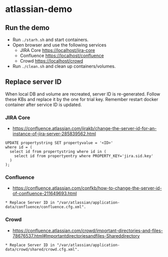 # atlassian-demo

## Run the demo

* Run `./starh.sh` and start containers.
* Open browser and use the following services
  * JIRA Core <https://localhost/jira-core>
  * Confluence <https://localhost/confluence>
  * Crowd <https://localhost/crowd>
* Run `./clean.sh` and clean up containers/volumes.

## Replace server ID

When local DB and volume are recreated, server ID is re-generated. Follow these KBs and replace it by the one for trial key. Remember restart docker container after service ID is updated.

### JIRA Core

* <https://confluence.atlassian.com/jirakb/change-the-server-id-for-an-instance-of-jira-server-285839562.html>

```
UPDATE propertystring SET propertyvalue = '<ID>'
where id = (
  select id from propertystring where id in (
    select id from propertyentry where PROPERTY_KEY='jira.sid.key'
  )
);
```

### Confluence

* <https://confluence.atlassian.com/confkb/how-to-change-the-server-id-of-confluence-211649693.html>

```  
* Replace Server ID in "/var/atlassian/application-data/confluence/confluence.cfg.xml".
```

### Crowd

* <https://confluence.atlassian.com/crowd/important-directories-and-files-78676537.html#Importantdirectoriesandfiles-Shareddirectory>

```  
* Replace Server ID in "/var/atlassian/application-data/crowd/shared/crowd.cfg.xml".
```
